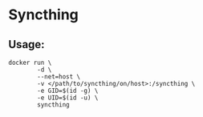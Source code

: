 # Syncthing

## Usage:
```
docker run \
        -d \
        --net=host \
        -v </path/to/syncthing/on/host>:/syncthing \
        -e GID=$(id -g) \
        -e UID=$(id -u) \
        syncthing
```